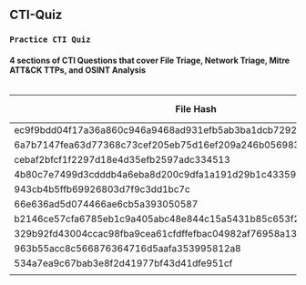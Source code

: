 ## CTI-Quiz

### `Practice CTI Quiz`

#### 4 sections of CTI Questions that cover File Triage, Network Triage, Mitre ATT&CK TTPs, and OSINT Analysis

```
```
| File Hash | File Contents | Function | Verdict | Comment |
| --- | --- | --- | --- |  --- |
| ec9f9bdd04f17a36a860c946a9468ad931efb5ab3ba1dcb7292f965043c445aa | | | | | 
| 6a7b7147fea63d77368c73cef205eb75d16ef209a246b05698358a28fd16e502 | | | | | 
| cebaf2bfcf1f2297d18e4d35efb2597adc334513 | | | | | 
| 4b80c7e7499d3cdddb4a6eba8d200c9dfa1a191d29b1c4335932c676157767d1 | | | | | 
| 943cb4b5ffb69926803d7f9c3dd1bc7c | | | | | 
| 66e636ad5d074466ae6cb5a393050587 | | | | | 
| b2146ce57cfa6785eb1c9a405abc48e844c15a5431b85c653f2bda57e03f7449 | | | | | 
| 329b92fd43004ccac98fba9cea61cfdffefbac04982af76958a13b85780c3301 | | | | | 
| 963b55acc8c566876364716d5aafa353995812a8 | | | | | 
|  534a7ea9c67bab3e8f2d41977bf43d41dfe951cf | | | | | 
| | | | | | 
